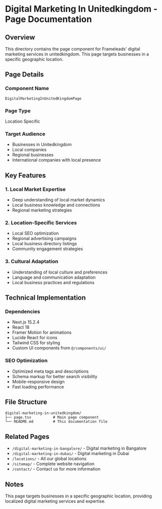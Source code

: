 # Digital Marketing In Unitedkingdom - Page Documentation

## Overview
This directory contains the page component for Frameleads' digital marketing services in unitedkingdom. This page targets businesses in a specific geographic location.

## Page Details

### Component Name
`DigitalMarketingInUnitedKingdomPage`

### Page Type
Location Specific

### Target Audience
- Businesses in Unitedkingdom
- Local companies
- Regional businesses
- International companies with local presence

## Key Features

### 1. Local Market Expertise
- Deep understanding of local market dynamics
- Local business knowledge and connections
- Regional marketing strategies

### 2. Location-Specific Services
- Local SEO optimization
- Regional advertising campaigns
- Local business directory listings
- Community engagement strategies

### 3. Cultural Adaptation
- Understanding of local culture and preferences
- Language and communication adaptation
- Local business practices and regulations

## Technical Implementation

### Dependencies
- Next.js 15.2.4
- React 18
- Framer Motion for animations
- Lucide React for icons
- Tailwind CSS for styling
- Custom UI components from `@/components/ui/`

### SEO Optimization
- Optimized meta tags and descriptions
- Schema markup for better search visibility
- Mobile-responsive design
- Fast loading performance

## File Structure
```
digital-marketing-in-unitedkingdom/
├── page.tsx          # Main page component
└── README.md         # This documentation file
```

## Related Pages
- `/digital-marketing-in-bangalore/` - Digital marketing in Bangalore
- `/digital-marketing-in-dubai/` - Digital marketing in Dubai
- `/locations/` - All our global locations
- `/sitemap/` - Complete website navigation
- `/contact/` - Contact us for more information

## Notes
This page targets businesses in a specific geographic location, providing localized digital marketing services and expertise.
